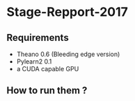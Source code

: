 # Stage-Repport-2017


## Requirements

* Theano 0.6 (Bleeding edge version)
* Pylearn2 0.1 
* a CUDA capable GPU

## How to run them ?
